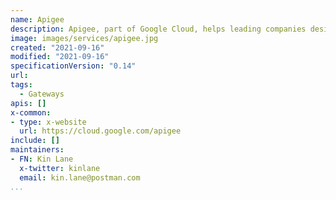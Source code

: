 ```yaml
---
name: Apigee
description: Apigee, part of Google Cloud, helps leading companies design, secure, and scale application programming interfaces (APIs). 
image: images/services/apigee.jpg
created: "2021-09-16"
modified: "2021-09-16"
specificationVersion: "0.14"
url: 
tags:
  - Gateways
apis: []
x-common:
- type: x-website
  url: https://cloud.google.com/apigee 
include: []
maintainers:
- FN: Kin Lane
  x-twitter: kinlane
  email: kin.lane@postman.com
...
```

